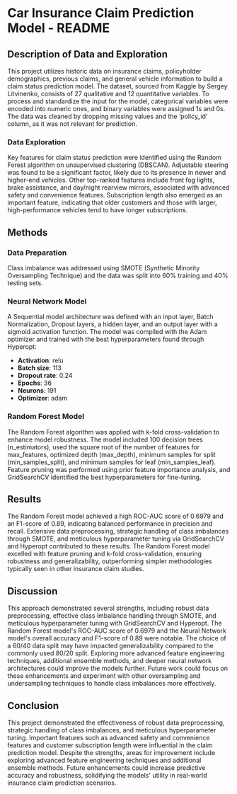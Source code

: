# Car Insurance Claim Prediction Model - README

## Description of Data and Exploration

This project utilizes historic data on insurance claims, policyholder demographics, previous claims, and general vehicle information to build a claim status prediction model. The dataset, sourced from Kaggle by Sergey Litvinenko, consists of 27 qualitative and 12 quantitative variables. To process and standardize the input for the model, categorical variables were encoded into numeric ones, and binary variables were assigned 1s and 0s. The data was cleaned by dropping missing values and the ‘policy_id’ column, as it was not relevant for prediction.

### Data Exploration

Key features for claim status prediction were identified using the Random Forest algorithm on unsupervised clustering (DBSCAN). Adjustable steering was found to be a significant factor, likely due to its presence in newer and higher-end vehicles. Other top-ranked features include front fog lights, brake assistance, and day/night rearview mirrors, associated with advanced safety and convenience features. Subscription length also emerged as an important feature, indicating that older customers and those with larger, high-performance vehicles tend to have longer subscriptions.

## Methods

### Data Preparation

Class imbalance was addressed using SMOTE (Synthetic Minority Oversampling Technique) and the data was split into 60% training and 40% testing sets. 

### Neural Network Model

A Sequential model architecture was defined with an input layer, Batch Normalization, Dropout layers, a hidden layer, and an output layer with a sigmoid activation function. The model was compiled with the Adam optimizer and trained with the best hyperparameters found through Hyperopt:
- **Activation**: relu
- **Batch size**: 113
- **Dropout rate**: 0.24
- **Epochs**: 36
- **Neurons**: 191
- **Optimizer**: adam

### Random Forest Model

The Random Forest algorithm was applied with k-fold cross-validation to enhance model robustness. The model included 100 decision trees (n_estimators), used the square root of the number of features for max_features, optimized depth (max_depth), minimum samples for split (min_samples_split), and minimum samples for leaf (min_samples_leaf). Feature pruning was performed using prior feature importance analysis, and GridSearchCV identified the best hyperparameters for fine-tuning.

## Results

The Random Forest model achieved a high ROC-AUC score of 0.6979 and an F1-score of 0.89, indicating balanced performance in precision and recall. Extensive data preprocessing, strategic handling of class imbalances through SMOTE, and meticulous hyperparameter tuning via GridSearchCV and Hyperopt contributed to these results. The Random Forest model excelled with feature pruning and k-fold cross-validation, ensuring robustness and generalizability, outperforming simpler methodologies typically seen in other insurance claim studies.

## Discussion

This approach demonstrated several strengths, including robust data preprocessing, effective class imbalance handling through SMOTE, and meticulous hyperparameter tuning with GridSearchCV and Hyperopt. The Random Forest model's ROC-AUC score of 0.6979 and the Neural Network model's overall accuracy and F1-score of 0.89 were notable. The choice of a 60/40 data split may have impacted generalizability compared to the commonly used 80/20 split. Exploring more advanced feature engineering techniques, additional ensemble methods, and deeper neural network architectures could improve the models further. Future work could focus on these enhancements and experiment with other oversampling and undersampling techniques to handle class imbalances more effectively.

## Conclusion

This project demonstrated the effectiveness of robust data preprocessing, strategic handling of class imbalances, and meticulous hyperparameter tuning. Important features such as advanced safety and convenience features and customer subscription length were influential in the claim prediction model. Despite the strengths, areas for improvement include exploring advanced feature engineering techniques and additional ensemble methods. Future enhancements could increase predictive accuracy and robustness, solidifying the models' utility in real-world insurance claim prediction scenarios.
